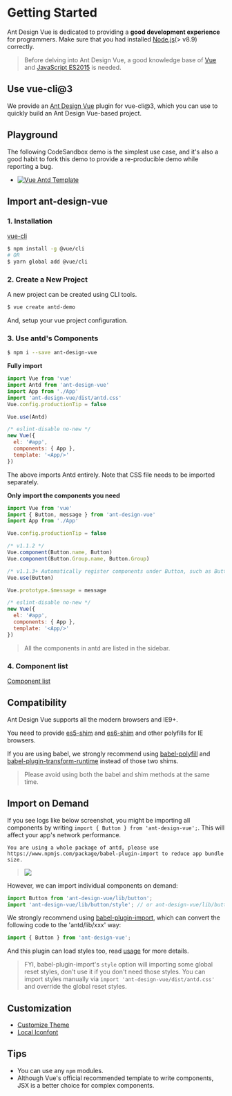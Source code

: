 
# Getting Started

Ant Design Vue is dedicated to providing a **good development experience** for programmers. Make sure that you had installed [Node.js](https://nodejs.org/)(> v8.9) correctly.

> Before delving into Ant Design Vue, a good knowledge base of [Vue](https://cn.vuejs.org/) and [JavaScript ES2015](http://babeljs.io/docs/learn-es2015/) is needed.

## Use vue-cli@3
We provide an [Ant Design Vue](https://github.com/vueComponent/vue-cli-plugin-ant-design) plugin for vue-cli@3, which you can use to quickly build an Ant Design Vue-based project.

## Playground

The following CodeSandbox demo is the simplest use case, and it's also a good habit to fork this demo to provide a re-producible demo while reporting a bug.

- [![Vue Antd Template](https://codesandbox.io/static/img/play-codesandbox.svg)](https://codesandbox.io/s/2wpk21kzvr)

## Import ant-design-vue

### 1. Installation

[vue-cli](https://github.com/vuejs/vue-cli)

```bash
$ npm install -g @vue/cli
# OR
$ yarn global add @vue/cli
```

### 2. Create a New Project

A new project can be created using CLI tools.

```bash
$ vue create antd-demo
```

And, setup your vue project configuration.

### 3. Use antd's Components


```bash
$ npm i --save ant-design-vue
```
**Fully import**
```jsx
import Vue from 'vue'
import Antd from 'ant-design-vue'
import App from './App'
import 'ant-design-vue/dist/antd.css'
Vue.config.productionTip = false

Vue.use(Antd)

/* eslint-disable no-new */
new Vue({
  el: '#app',
  components: { App },
  template: '<App/>'
})
```
The above imports Antd entirely. Note that CSS file needs to be imported separately.

**Only import the components you need**
```jsx
import Vue from 'vue'
import { Button, message } from 'ant-design-vue'
import App from './App'

Vue.config.productionTip = false

/* v1.1.2 */
Vue.component(Button.name, Button)
Vue.component(Button.Group.name, Button.Group)

/* v1.1.3+ Automatically register components under Button, such as Button.Group */
Vue.use(Button)

Vue.prototype.$message = message

/* eslint-disable no-new */
new Vue({
  el: '#app',
  components: { App },
  template: '<App/>'
})
```

> All the components in antd are listed in the sidebar.

### 4. Component list

[Component list](https://github.com/vueComponent/ant-design-vue/blob/master/site/components.js)

## Compatibility

Ant Design Vue supports all the modern browsers and IE9+.

You need to provide [es5-shim](https://github.com/es-shims/es5-shim) and [es6-shim](https://github.com/paulmillr/es6-shim) and other polyfills for IE browsers.

If you are using babel, we strongly recommend using [babel-polyfill](https://babeljs.io/docs/usage/polyfill/) and [babel-plugin-transform-runtime](https://babeljs.io/docs/plugins/transform-runtime/) instead of those two shims.

> Please avoid using both the babel and shim methods at the same time.


## Import on Demand

If you see logs like below screenshot, you might be importing all components by writing `import { Button } from 'ant-design-vue';`. This will affect your app's network performance.

```
You are using a whole package of antd, please use https://www.npmjs.com/package/babel-plugin-import to reduce app bundle size.
```

> ![](https://zos.alipayobjects.com/rmsportal/GHIRszVcmjccgZRakJDQ.png)

However, we can import individual components on demand:

```jsx
import Button from 'ant-design-vue/lib/button';
import 'ant-design-vue/lib/button/style'; // or ant-design-vue/lib/button/style/css for css format file
```

We strongly recommend using [babel-plugin-import](https://github.com/ant-design/babel-plugin-import), which can convert the following code to the 'antd/lib/xxx' way:

```jsx
import { Button } from 'ant-design-vue';
```

And this plugin can load styles too, read [usage](https://github.com/ant-design/babel-plugin-import#usage) for more details.

> FYI, babel-plugin-import's `style` option will importing some global reset styles, don't use it if you don't need those styles. You can import styles manually via `import 'ant-design-vue/dist/antd.css'` and override the global reset styles.

## Customization

- [Customize Theme](/ant-design-vue/docs/vue/customize-theme)
- [Local Iconfont](https://github.com/ant-design/antd-init/tree/master/examples/local-iconfont)

## Tips

- You can use any `npm` modules.
- Although Vue's official recommended template to write components, JSX is a better choice for complex components.


